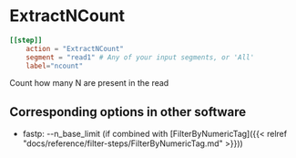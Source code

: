 # ExtractNCount


```toml
[[step]]
    action = "ExtractNCount"
    segment = "read1" # Any of your input segments, or 'All'
    label="ncount"
```

Count how many N are present in the read


## Corresponding options in other software #
- fastp: --n_base_limit (if combined with [FilterByNumericTag]({{< relref "docs/reference/filter-steps/FilterByNumericTag.md" >}}))
